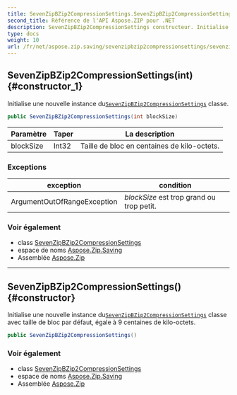 ```yaml
---
title: SevenZipBZip2CompressionSettings.SevenZipBZip2CompressionSettings
second_title: Référence de l'API Aspose.ZIP pour .NET
description: SevenZipBZip2CompressionSettings constructeur. Initialise une nouvelle instance duSevenZipBZip2CompressionSettings classe.
type: docs
weight: 10
url: /fr/net/aspose.zip.saving/sevenzipbzip2compressionsettings/sevenzipbzip2compressionsettings/
---
```

## SevenZipBZip2CompressionSettings(int) {#constructor_1}

Initialise une nouvelle instance du[`SevenZipBZip2CompressionSettings`](../) classe.

```csharp
public SevenZipBZip2CompressionSettings(int blockSize)
```

| Paramètre | Taper | La description |
| --- | --- | --- |
| blockSize | Int32 | Taille de bloc en centaines de kilo-octets. |

### Exceptions

| exception | condition |
| --- | --- |
| ArgumentOutOfRangeException | *blockSize* est trop grand ou trop petit. |

### Voir également

* class [SevenZipBZip2CompressionSettings](../)
* espace de noms [Aspose.Zip.Saving](../../sevenzipbzip2compressionsettings/)
* Assemblée [Aspose.Zip](../../../)

---

## SevenZipBZip2CompressionSettings() {#constructor}

Initialise une nouvelle instance du[`SevenZipBZip2CompressionSettings`](../) classe avec taille de bloc par défaut, égale à 9 centaines de kilo-octets.

```csharp
public SevenZipBZip2CompressionSettings()
```

### Voir également

* class [SevenZipBZip2CompressionSettings](../)
* espace de noms [Aspose.Zip.Saving](../../sevenzipbzip2compressionsettings/)
* Assemblée [Aspose.Zip](../../../)


